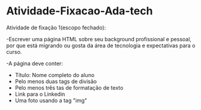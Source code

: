 # Atividade-Fixacao-Ada-tech
Atividade de fixação 1(escopo fechado):

-Escrever uma página HTML sobre seu background profissional e pessoal, por que está migrando ou gosta da área de tecnologia e expectativas para o curso.

-A página deve conter:
  <ul>
    <li>Título: Nome completo do aluno</li>
    <li>Pelo menos duas tags de divisão</li>
    <li>Pelo menos três tas de formatação de texto</li>
    <li>Link para o Linkedin</li>
    <li>Uma foto usando a tag "img"</li>
  </ul>
